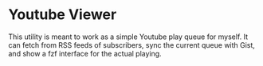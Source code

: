 # Youtube Viewer

This utility is meant to work as a simple Youtube play queue for myself. It can fetch from RSS feeds of subscribers, sync the current queue with Gist, and show a fzf interface for the actual playing.
